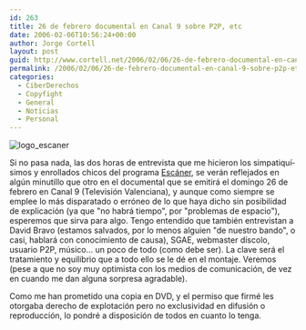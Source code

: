 ```yaml
---
id: 263
title: 26 de febrero documental en Canal 9 sobre P2P, etc
date: 2006-02-06T10:56:24+00:00
author: Jorge Cortell
layout: post
guid: http://www.cortell.net/2006/02/06/26-de-febrero-documental-en-canal-9-sobre-p2p-etc/
permalink: /2006/02/06/26-de-febrero-documental-en-canal-9-sobre-p2p-etc/
categories:
  - CiberDerechos
  - Copyfight
  - General
  - Noticias
  - Personal
---
```

![logo_escaner](http://www.rtvv.es/programas/imagen/logo_escaner.jpg)

Si no pasa nada, las dos horas de entrevista que me hicieron los simpatiquí­simos y enrollados chicos del programa [Escáner](http://www.rtvv.es/programas/escanerv.asp), se verán reflejados en algún minutillo que otro en el documental que se emitirá el domingo 26 de febrero en Canal 9 (Televisión Valenciana), y aunque como siempre se emplee lo más disparatado o erróneo de lo que haya dicho sin posibilidad de explicación (ya que "no habrá tiempo", por "problemas de espacio"), esperemos que sirva para algo. Tengo entendido que también entrevistan a David Bravo (estamos salvados, por lo menos alguien "de nuestro bando", o casi, hablará con conocimiento de causa), SGAE, webmaster dí­scolo, usuario P2P, músico... un poco de todo (como debe ser). La clave será el tratamiento y equilibrio que a todo ello se le dé en el montaje. Veremos (pese a que no soy muy optimista con los medios de comunicación, de vez en cuando me dan alguna sorpresa agradable).

Como me han prometido una copia en DVD, y el permiso que firmé les otorgaba derecho de explotación pero no exclusividad en difusión o reproducción, lo pondré a disposición de todos en cuanto lo tenga.